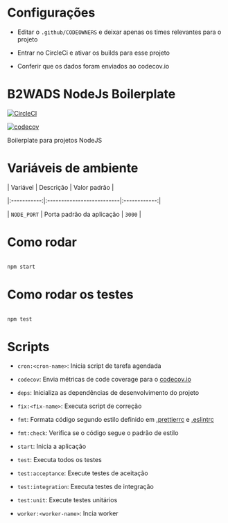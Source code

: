

# Configurações

  

- Editar o `.github/CODEOWNERS` e deixar apenas os times relevantes para o projeto

- Entrar no CircleCi e ativar os builds para esse projeto

- Conferir que os dados foram enviados ao codecov.io

  
  

#  B2WADS NodeJs Boilerplate

  

[![CircleCI](https://circleci.com/gh/b2wads/nodejs-boilerplate/tree/master.svg?style=svg)](https://circleci.com/gh/b2wads/nodejs-boilerplate/tree/master)

[![codecov](https://codecov.io/gh/b2wads/nodejs-boilerplate/branch/master/graph/badge.svg)](https://codecov.io/gh/b2wads/nodejs-boilerplate)

  

Boilerplate para projetos NodeJS
  
  

#  Variáveis de ambiente

  

| Variável | Descrição | Valor padrão |

|:-----------:|:--------------------------|:------------:|

| `NODE_PORT` | Porta padrão da aplicação | `3000` |

  
  

#  Como rodar

```sh

npm start

```

  
  

#  Como rodar os testes

```sh

npm test

```

  
  

#  Scripts

- `cron:<cron-name>`: Inicia script de tarefa agendada

- `codecov`: Envia métricas de code coverage para o [codecov.io](codecov.io)

- `deps`: Inicializa as dependências de desenvolvimento do projeto

- `fix:<fix-name>`: Executa script de correção

- `fmt`: Formata código segundo estilo definido em [.prettierrc](.prettierrc) e [.eslintrc](.eslintrc)

- `fmt:check`: Verifica se o código segue o padrão de estilo

- `start`: Inicia a aplicação

- `test`: Executa todos os testes

- `test:acceptance`: Execute testes de aceitação

- `test:integration`: Executa testes de integração

- `test:unit`: Execute testes unitários

- `worker:<worker-name>`: Incia worker